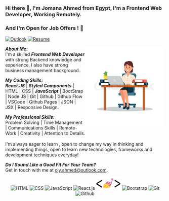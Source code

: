 


### Hi there 👋, I'm Jomana Ahmed from Egypt, I'm a Frontend Web Developer, Working Remotely. 
### And I'm Open for Job Offers ! :tada: 
[![Outlook](https://img.shields.io/badge/-Email-c14438?style=flat&logo=Gmail&logoColor=white)](mailto:ojy.ahmed@outlook.com)
[![Resume](https://img.shields.io/badge/-Resume-black)](https://github.com/JomanaAhmed01/JomanaAhmed01)


<img width="50%" align="right" alt="developer" src="./Images/female-dev.jpg" />

***About Me:***<br>
I'm a skilled ***Frontend Web Developer*** with strong Backend knowledge and experience, I also have strong business management background.
<br>

***My Coding Skills:***<br>
***React.JS*** | ***Styled Components*** | HTML | CSS | ***JavaScript*** | BootStrap | Node.JS | Git | Github | Github Flow | VSCode | Github Pages | JSON | JSX | Responsive Design.

***My Professional Skills:***<br>
Problem Solving | Time Management | Communications Skills | Remote-Work | Creativity | Attention to Details.
<br><br>
I'm always eager to learn , open to change my way in thinking and implementing things, open to learn new technologies, frameworks and development techniques everyday!

***Do I Sound Like a Good Fit For Your Team?***
<br>
Get in touch with me at ojy.ahmed@outlook.com.


<p align="center">
  <span align="center" class="d-flex">
    <img title="HTML" alt="HTML" height=40 src="https://www.w3.org/html/logo/downloads/HTML5_Badge_256.png">
    <img title="CSS" alt="CSS" height=40
      src="https://www.kindpng.com/picc/m/464-4640184_css3-png-download-css-icon-transparent-png.png">
    <img title="JavaScript" alt="JavaScript" height=40
      src="https://upload.wikimedia.org/wikipedia/commons/thumb/9/99/Unofficial_JavaScript_logo_2.svg/600px-Unofficial_JavaScript_logo_2.svg.png">
    <img title="React.JS" alt="React.js" height=40 src="https://cdn.worldvectorlogo.com/logos/react.svg">
    <img title="Styled-Components" alt="Styled Components" height=40 src="https://github.com/AhmedTohamy01/AhmedTohamy01/blob/master/img/styled-components2.png">
    <img title="Bootstrap" alt="Bootstrap" height=40
    src="https://upload.wikimedia.org/wikipedia/commons/thumb/b/b2/Bootstrap_logo.svg/480px-Bootstrap_logo.svg.png">
    <img title="Git" alt="Git" height=40 src="https://git-scm.com/images/logos/downloads/Git-Icon-1788C.png">
    <img title="Github" alt="Github" height=40 src="https://cdn0.iconfinder.com/data/icons/octicons/1024/mark-github-512.png">
  </span>
</p>
